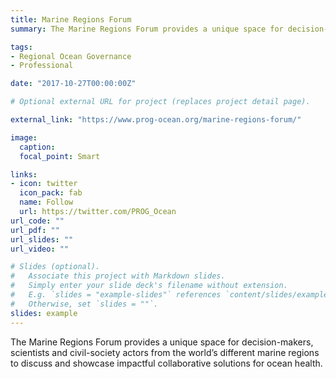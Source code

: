 ```yaml
---
title: Marine Regions Forum
summary: The Marine Regions Forum provides a unique space for decision-makers, scientists and civil-society actors from the world’s different marine regions to discuss and showcase impactful collaborative solutions for ocean health.

tags:
- Regional Ocean Governance
- Professional

date: "2017-10-27T00:00:00Z"

# Optional external URL for project (replaces project detail page).

external_link: "https://www.prog-ocean.org/marine-regions-forum/"

image: 
  caption: 
  focal_point: Smart

links:
- icon: twitter
  icon_pack: fab
  name: Follow
  url: https://twitter.com/PROG_Ocean
url_code: ""
url_pdf: ""
url_slides: ""
url_video: ""

# Slides (optional).
#   Associate this project with Markdown slides.
#   Simply enter your slide deck's filename without extension.
#   E.g. `slides = "example-slides"` references `content/slides/example-slides.md`.
#   Otherwise, set `slides = ""`.
slides: example
---
```


The Marine Regions Forum provides a unique space for decision-makers, scientists and civil-society actors from the world’s different marine regions to discuss and showcase impactful collaborative solutions for ocean health.
